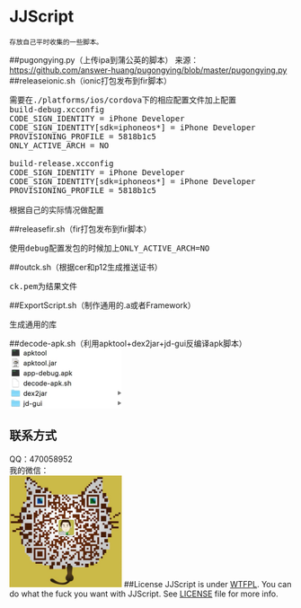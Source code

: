 # JJScript
    存放自己平时收集的一些脚本。
##pugongying.py（上传ipa到蒲公英的脚本）
    来源：https://github.com/answer-huang/pugongying/blob/master/pugongying.py
##releaseionic.sh（ionic打包发布到fir脚本）
<pre>
需要在./platforms/ios/cordova下的相应配置文件加上配置
build-debug.xcconfig
CODE_SIGN_IDENTITY = iPhone Developer
CODE_SIGN_IDENTITY[sdk=iphoneos*] = iPhone Developer
PROVISIONING_PROFILE = 5818b1c5
ONLY_ACTIVE_ARCH = NO

build-release.xcconfig
CODE_SIGN_IDENTITY = iPhone Developer
CODE_SIGN_IDENTITY[sdk=iphoneos*] = iPhone Developer
PROVISIONING_PROFILE = 5818b1c5

根据自己的实际情况做配置
</pre>
##releasefir.sh（fir打包发布到fir脚本）
<pre>
使用debug配置发包的时候加上ONLY_ACTIVE_ARCH=NO
</pre>
##outck.sh（根据cer和p12生成推送证书）
<pre>
ck.pem为结果文件
</pre>
##ExportScript.sh（制作通用的.a或者Framework）
<pre>
生成通用的库
</pre>
##decode-apk.sh（利用apktool+dex2jar+jd-gui反编译apk脚本）
<img src="https://raw.githubusercontent.com/itlijunjie/JJScript/master/image/apk_decode_dir.png" width="200px">
## 联系方式
QQ：470058952</br>
我的微信：</br>
<img src="https://raw.githubusercontent.com/itlijunjie/image/master/微信.png" width="200px">
##License
JJScript is under [WTFPL](http://www.wtfpl.net/). You can do what the fuck you want with JJScript. See [LICENSE](LICENSE) file for more info.
